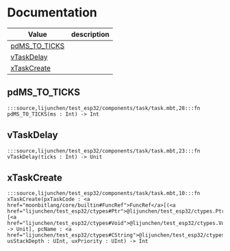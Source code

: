 # Documentation
|Value|description|
|---|---|
|[pdMS\_TO\_TICKS](#pdMS_TO_TICKS)||
|[vTaskDelay](#vTaskDelay)||
|[xTaskCreate](#xTaskCreate)||

## pdMS\_TO\_TICKS

```moonbit
:::source,lijunchen/test_esp32/components/task/task.mbt,28:::fn pdMS_TO_TICKS(ms : Int) -> Int
```


## vTaskDelay

```moonbit
:::source,lijunchen/test_esp32/components/task/task.mbt,23:::fn vTaskDelay(ticks : Int) -> Unit
```


## xTaskCreate

```moonbit
:::source,lijunchen/test_esp32/components/task/task.mbt,10:::fn xTaskCreate(pxTaskCode : <a href="moonbitlang/core/builtin#FuncRef">FuncRef</a>[(<a href="lijunchen/test_esp32/ctypes#Ptr">@lijunchen/test_esp32/ctypes.Ptr</a>[<a href="lijunchen/test_esp32/ctypes#Void">@lijunchen/test_esp32/ctypes.Void</a>]) -> Unit], pcName : <a href="lijunchen/test_esp32/ctypes#CString">@lijunchen/test_esp32/ctypes.CString</a>, usStackDepth : UInt, uxPriority : UInt) -> Int
```

